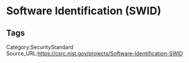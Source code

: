 # Software Identification (SWID)

## Tags

Category:SecurityStandard
Source_URL:https://csrc.nist.gov/projects/Software-Identification-SWID
